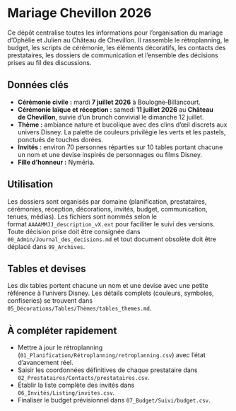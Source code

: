 # Mariage Chevillon 2026

Ce dépôt centralise toutes les informations pour l’organisation du mariage d’Ophélie et Julien au Château de Chevillon. Il rassemble le rétroplanning, le budget, les scripts de cérémonie, les éléments décoratifs, les contacts des prestataires, les dossiers de communication et l’ensemble des décisions prises au fil des discussions.

## Données clés

* **Cérémonie civile :** mardi **7 juillet 2026** à Boulogne‑Billancourt.
* **Cérémonie laïque et réception :** samedi **11 juillet 2026** au **Château de Chevillon**, suivie d’un brunch convivial le dimanche 12 juillet.
* **Thème :** ambiance nature et bucolique avec des clins d’œil discrets aux univers Disney. La palette de couleurs privilégie les verts et les pastels, ponctués de touches dorées.
* **Invités :** environ 70 personnes réparties sur 10 tables portant chacune un nom et une devise inspirés de personnages ou films Disney.
* **Fille d’honneur :** Nyméria.

## Utilisation

Les dossiers sont organisés par domaine (planification, prestataires, cérémonies, réception, décorations, invités, budget, communication, tenues, médias). Les fichiers sont nommés selon le format `AAAAMMJJ_description_vX.ext` pour faciliter le suivi des versions. Toute décision prise doit être consignée dans `00_Admin/Journal_des_decisions.md` et tout document obsolète doit être déplacé dans `99_Archives`.

## Tables et devises

Les dix tables portent chacune un nom et une devise avec une petite référence à l’univers Disney. Les détails complets (couleurs, symboles, confiseries) se trouvent dans `05_Décorations/Tables/Thèmes/tables_themes.md`.

## À compléter rapidement

* Mettre à jour le rétroplanning (`01_Planification/Rétroplanning/retroplanning.csv`) avec l’état d’avancement réel.
* Saisir les coordonnées définitives de chaque prestataire dans `02_Prestataires/Contacts/prestataires.csv`.
* Établir la liste complète des invités dans `06_Invités/Listing/invites.csv`.
* Finaliser le budget prévisionnel dans `07_Budget/Suivi/budget.csv`.
